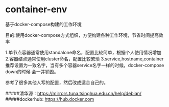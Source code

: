 # container-env
基于docker-compose构建的工作环境

目的:使用docker-compose方式组织，方便构建各种工作环境，节省时间提高效率

1.单节点容器通常使用standalone命名，配置比较简单，根据个人使用情况增加
2.容器结点通常使用cluster命名，配置比较繁琐
3.service,hostname,container推荐设置为一致名字，当有多个容器service名字一样的时候，docker-compose down的时候
会一并销毁。

参考了很多其他人写的配置，然后改成适合自己的。

#####清华源：https://mirrors.tuna.tsinghua.edu.cn/help/debian/
#####dockerhub: https://hub.docker.com